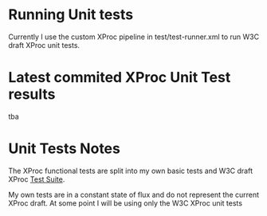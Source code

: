 # Running Unit tests #

Currently I use the custom XProc pipeline in test/test-runner.xml to run W3C draft XProc unit tests.

# Latest commited XProc Unit Test results #

tba


# Unit Tests Notes #

The XProc functional tests are split into my own basic tests and W3C draft XProc [Test Suite](http://tests.xproc.org/).

My own tests are in a constant state of flux and do not represent the current XProc draft. At some point I will be using only the W3C XProc unit tests